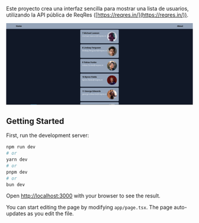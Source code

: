 Este proyecto crea una interfaz sencilla para mostrar una lista de usuarios, utilizando la API pública de ReqRes ([https://reqres.in/](https://reqres.in/)). 

![Imegen 1](./image.png)



## Getting Started

First, run the development server:

```bash
npm run dev
# or
yarn dev
# or
pnpm dev
# or
bun dev
```

Open [http://localhost:3000](http://localhost:3000) with your browser to see the result.

You can start editing the page by modifying `app/page.tsx`. The page auto-updates as you edit the file.